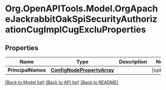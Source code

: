 # Org.OpenAPITools.Model.OrgApacheJackrabbitOakSpiSecurityAuthorizationCugImplCugExcluProperties
## Properties

Name | Type | Description | Notes
------------ | ------------- | ------------- | -------------
**PrincipalNames** | [**ConfigNodePropertyArray**](ConfigNodePropertyArray.md) |  | [optional] 

[[Back to Model list]](../README.md#documentation-for-models) [[Back to API list]](../README.md#documentation-for-api-endpoints) [[Back to README]](../README.md)

